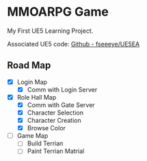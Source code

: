 # MMOARPG Game

My First UE5 Learning Project.

Associated UE5 code: [Github - fseeeye/UE5EA](https://github.com/fseeeye/UE5EA/tree/mmoarpg)

## Road Map
- [x] Login Map
  - [x] Comm with Login Server 
- [x] Role Hall Map
  - [x] Comm with Gate Server
  - [x] Character Selection
  - [x] Character Creation
  - [x] Browse Color
- [ ] Game Map
  - [ ] Build Terrian
  - [ ] Paint Terrian Matrial
